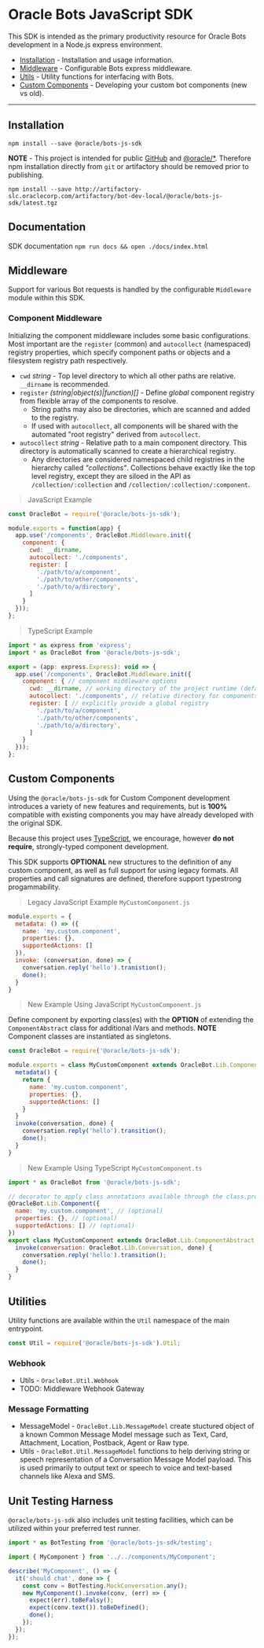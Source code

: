 # Oracle Bots JavaScript SDK

This SDK is intended as the primary productivity resource for Oracle Bots development in a Node.js
express environment.

- [Installation](#installation) - Installation and usage information.
- [Middleware](#middleware) - Configurable Bots express middleware.
- [Utils](#utilities) - Utility functions for interfacing with Bots.
- [Custom Components](#custom-components) - Developing your custom bot components (new vs old).

---

## Installation

```shell
npm install --save @oracle/bots-js-sdk
```

**NOTE** - This project is intended for public [GitHub](https://github.com/oracle/) and
[@oracle/*](https://www.npmjs.com/org/oracle). Therefore npm installation directly from
`git` or artifactory should be removed prior to publishing.

```shell
npm install --save http://artifactory-slc.oraclecorp.com/artifactory/bot-dev-local/@oracle/bots-js-sdk/latest.tgz
```

## Documentation

SDK documentation `npm run docs && open ./docs/index.html`

## Middleware

Support for various Bot requests is handled by the configurable `Middleware` module within this SDK.

### Component Middleware

Initializing the component middleware includes some basic configurations. Most important
are the `register` (common) and `autocollect` (namespaced) registry properties, which specify component
paths or objects and a filesystem registry path respectively.

- `cwd` *string* - Top level directory to which all other paths are relative. `__dirname` is recommended.
- `register` *(string|object(s)|function)[]* - Define *global* component registry from flexible array of the components to resolve.
  - String paths may also be directories, which are scanned and added to the registry.
  - If used with `autocollect`, all components will be shared with the automated "root registry" derived from `autocollect`.
- `autocollect` *string* - Relative path to a main component directory. This directory is automatically scanned to create a hierarchical registry.
  - Any directories are considered namespaced child registries in the hierarchy called *"collections"*. Collections behave exactly like the top level registry, except they are siloed in the API as `/collection/:collection` and `/collection/:collection/:component`.

> JavaScript Example

```javascript
const OracleBot = require('@oracle/bots-js-sdk');

module.exports = function(app) {
  app.use('/components', OracleBot.Middleware.init({
    component: {
      cwd: __dirname,
      autocollect: './components',
      register: [
        './path/to/a/component',
        './path/to/other/components',
        './path/to/a/directory',
      ]
    }
  }));
};
```

> TypeScript Example

```javascript
import * as express from 'express';
import * as OracleBot from '@oracle/bots-js-sdk';

export = (app: express.Express): void => {
  app.use('/components', OracleBot.Middleware.init({
    component: { // component middleware options
      cwd: __dirname, // working directory of the project runtime (defaults to process.cwd())
      autocollect: './components', // relative directory for components in fs
      register: [ // explicitly provide a global registry
        './path/to/a/component',
        './path/to/other/components',
        './path/to/a/directory',
      ]
    }
  }));
};
```

## Custom Components

Using the `@oracle/bots-js-sdk` for Custom Component development introduces a variety of new
features and requirements, but is **100%** compatible with existing components you may have
already developed with the original SDK.

Because this project uses [TypeScript](https://www.typescriptlang.org/index.html), we encourage,
however **do not require**, strongly-typed component development.

This SDK supports **OPTIONAL** new structures to the definition of any custom component, as well
as full support for using legacy formats. All properties and call signatures are defined, therefore
support typestrong progammability.

> Legacy JavaScript Example `MyCustomComponent.js`

```javascript
module.exports = {
  metadata: () => ({
    name: 'my.custom.component',
    properties: {},
    supportedActions: []
  }),
  invoke: (conversation, done) => {
    conversation.reply('hello').tranistion();
    done();
  }
}
```

> New Example Using JavaScript `MyCustomComponent.js`

Define component by exporting class(es) with the **OPTION** of extending the
`ComponentAbstract` class for additional iVars and methods. **NOTE** Component
classes are instantiated as singletons.

```javascript
const OracleBot = require('@oracle/bots-js-sdk');

module.exports = class MyCustomComponent extends OracleBot.Lib.ComponentAbstract {
  metadata() {
    return {
      name: 'my.custom.component',
      properties: {},
      supportedActions: []
    }
  }
  invoke(conversation, done) {
    conversation.reply('hello').transition();
    done();
  }
}
```

> New Example Using TypeScript `MyCustomComponent.ts`

```javascript
import * as OracleBot from '@oracle/bots-js-sdk';

// decorator to apply class annotations available through the class.prototype.metadata() method.
@OracleBot.Lib.Component({
  name: 'my.custom.component', // (optional)
  properties: {}, // (optional)
  supportedActions: [] // (optional)
})
export class MyCustomComponent extends OracleBot.Lib.ComponentAbstract { // optionally extend the ComponentAbstract for convenient iVars.
  invoke(conversation: OracleBot.Lib.Conversation, done) {
    conversation.reply('hello').transition();
    done();
  }
}
```

## Utilities

Utility functions are available within the `Util` namespace of the main entrypoint.

```javascript
const Util = require('@oracle/bots-js-sdk').Util;
```

### Webhook

- Utils - `OracleBot.Util.Webhook`
- TODO: Middleware Webhook Gateway

### Message Formatting

- MessageModel - `OracleBot.Lib.MessageModel` create stuctured object of a known Common Message Model message such as Text, Card, Attachment, Location, Postback, Agent or Raw type.
- Utils - `OracleBot.Util.MessageModel` functions to help deriving string or speech representation of a Conversation Message Model payload. This is used primarily to output text or speech to voice and text-based channels like Alexa and SMS.

## Unit Testing Harness

`@oracle/bots-js-sdk` also includes unit testing facilities, which can be utilized within
your preferred test runner.

```javascript
import * as BotTesting from '@oracle/bots-js-sdk/testing';

import { MyComponent } from '../../components/MyComponent';

describe('MyComponent', () => {
  it('should chat', done => {
    const conv = BotTesting.MockConversation.any();
    new MyComponent().invoke(conv, (err) => {
      expect(err).toBeFalsy();
      expect(conv.text()).toBeDefined();
      done();
    });
  });
});
```
